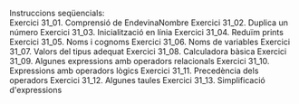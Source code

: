 Instruccions seqüencials:  
    Exercici 31_01. Comprensió de EndevinaNombre
    Exercici 31_02. Duplica un número
    Exercici 31_03. Inicialització en línia
    Exercici 31_04. Reduïm prints
    Exercici 31_05. Noms i cognoms
    Exercici 31_06. Noms de variables
    Exercici 31_07. Valors del tipus adequat
    Exercici 31_08. Calculadora bàsica
    Exercici 31_09. Algunes expressions amb operadors relacionals
    Exercici 31_10. Expressions amb operadors lògics
    Exercici 31_11. Precedència dels operadors
    Exercici 31_12. Algunes taules
    Exercici 31_13. Simplificació d'expressions


